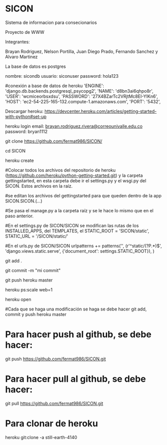 # SICON

Sistema de informacion para consecionarios 

Proyecto de WWW

Integrantes:

Brayan Rodriguez, Nelson Portilla, Juan Diego Prado, Fernando Sanchez y Alvaro Martinez

La base de datos es postgres

nombre: sicondb
usuario: siconuser
password: hola123

#conexión a base de datos de heroku
'ENGINE': 'django.db.backends.postgresql_psycopg2',
'NAME': 'd8bn3ai6qhpo8r',
'USER': 'wcmiceorbsxdsu',
'PASSWORD': '27X4BZarTc2VRjtMc8EI-YIKn6',
'HOST': 'ec2-54-225-165-132.compute-1.amazonaws.com',
'PORT': '5432',

Descargar heroku: https://devcenter.heroku.com/articles/getting-started-with-python#set-up

heroku login 
email: brayan.rodriguez.rivera@correounivalle.edu.co
password: bryan1112


git clone https://github.com/fermat986/SICON/

cd SICON

heroku create 

#Colocar todos los archivos del repositorio de heroku (https://github.com/heroku/python-getting-started.git) y la carpeta gettingstarted, en esta carpeta debe ir el settings.py y el wsgi.py del SICON. Estos archivos en la raíz.

#se editan los archivos del gettingstarted para que queden dentro de la app SICON.SICON.(...)

#Se pasa el manage.py a la carpeta raíz y se le hace lo mismo que en el paso anterior.

#En el settings.py de SICON/SICON se modifican las rutas de los INSTALLED_APPS, del TEMPLATES, el STATIC_ROOT = 'SICON/static', STATIC_URL = '/SICON/static/'

#En el urls.py de SICON/SICON 
urlpatterns += patterns('',
        (r'^static/(?P<path>.*)$', 'django.views.static.serve', {'document_root': settings.STATIC_ROOT}),
    )

git add .

git commit -m "mi commit"

git push heroku master

heroku ps:scale web=1

heroku open

#Cada que se haga una modificación se haga se debe hacer git add, commit y push heroku master

# Para hacer push al github, se debe hacer:
git push https://github.com/fermat986/SICON.git  

# Para hacer pull al github, se debe hacer:
git pull https://github.com/fermat986/SICON.git  

# Para clonar de heroku
heroku git:clone -a still-earth-4140

